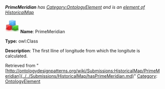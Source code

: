 ___PrimeMeridian__ has [Category:OntologyElement](../../Category/OntologyElement.md "Category:OntologyElement") and is an [element of](../../Property/ElementOf.md "Property:ElementOf") [HistoricalMap](../../Submissions/HistoricalMap.md "Submissions:HistoricalMap")_


  




[![Class](../../images/thumb/2/27/Class.gif/45px-Class.gif)](../../Image/Class.gif.md "Class")
__Name__: PrimeMeridian 


__Type:__ owl:Class 


__Description__: The first lline of longitude from which the longitute is calculated. 





Retrieved from "[http://ontologydesignpatterns.org/wiki/Submissions:HistoricalMap/PrimeMeridian](../../Submissions/HistoricalMap/hasPrimeMeridian.md)"
 [Category](http://ontologydesignpatterns.org/wiki/Special:Categories "Special:Categories"): [OntologyElement](../../Category/OntologyElement.md "Category:OntologyElement")